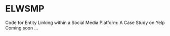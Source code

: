 # ELWSMP
Code for Entity Linking within a Social Media Platform: A Case Study on Yelp
Coming soon ...
